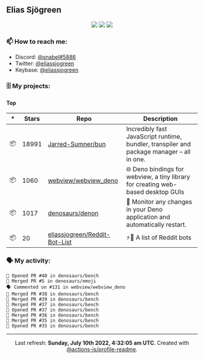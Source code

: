 ## Elias Sjögreen

<p align="center">
  <img src="https://img.shields.io/badge/🎂-dec. 2003-success" />
  <img src="https://img.shields.io/badge/🌎-Stockholm-informational" />
  <img src="https://img.shields.io/badge/👦-He/Him-informational" />
</p>

### 📫 How to reach me:

- Discord: [@snabel#5886](https://discord.com/users/267978757799673866)
- Twitter: [@eliassjogreen](https://twitter.com/eliassjogreen)
- Keybase: [@eliassjogreen](https://keybase.io/eliassjogreen)

### 🗄 My projects:

#### Top
|*|Stars|Repo|Description|
|---|---|---|---|
| 📦 | 18991 | [Jarred-Sumner/bun](https://github.com/Jarred-Sumner/bun) | Incredibly fast JavaScript runtime, bundler, transpiler and package manager – all in one. |
| 📦 | 1060 | [webview/webview_deno](https://github.com/webview/webview_deno) | 🌐 Deno bindings for webview, a tiny library for creating web-based desktop GUIs |
| 📦 | 1017 | [denosaurs/denon](https://github.com/denosaurs/denon) | 👀 Monitor any changes in your Deno application and automatically restart. |
| 📦 | 20 | [eliassjogreen/Reddit-Bot-List](https://github.com/eliassjogreen/Reddit-Bot-List) | ⚡️🤖 A list of Reddit bots |

### 🗣 My activity:

```
💪 Opened PR #40 in denosaurs/bench
🎉 Merged PR #5 in denosaurs/emoji
🗣 Commented on #131 in webview/webview_deno
🎉 Merged PR #38 in denosaurs/bench
🎉 Merged PR #39 in denosaurs/bench
🎉 Merged PR #37 in denosaurs/bench
💪 Opened PR #37 in denosaurs/bench
🎉 Merged PR #36 in denosaurs/bench
🎉 Merged PR #35 in denosaurs/bench
💪 Opened PR #35 in denosaurs/bench
```

------------
<p align="center">Last refresh: <b>Sunday, July 10th 2022, 4:32:05 am UTC</b>. Created with <a href=https://github.com/marketplace/actions/profile-readme>@actions-js/profile-readme</a>.</p>
